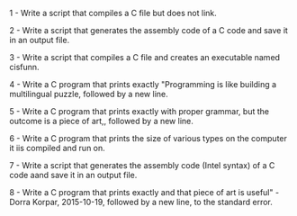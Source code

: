 1 - Write a script that compiles a C file but does not link.

2 - Write a script that generates the assembly code of a C code and save it in an output file.

3 - Write a script that compiles a C file and creates an executable named cisfunn.

4 - Write a C program that prints exactly "Programming is like building a multilingual puzzle, followed by a new line.

5 - Write a C program that prints exactly with proper grammar, but the outcome is a piece of art,, followed by a new line.

6 - Write a C program that prints the size of various types on the computer it iis compiled and run on.

7 - Write a script that generates the assembly code (Intel syntax) of a C code aand save it in an output file.

8 - Write a C program that prints exactly and that piece of art is useful" - Dorra Korpar, 2015-10-19, followed by a new line, to the standard error.
